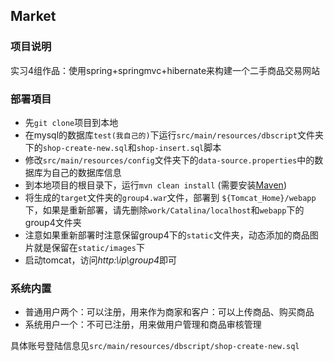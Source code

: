 ## Market
### 项目说明
实习4组作品：使用spring+springmvc+hibernate来构建一个二手商品交易网站

### 部署項目

* 先`git clone`项目到本地
* 在mysql的数据库`test(我自己的)`下运行`src/main/resources/dbscript`文件夹下的`shop-create-new.sql`和`shop-insert.sql`脚本
* 修改`src/main/resources/config`文件夹下的`data-source.properties`中的数据库为自己的数据库信息
* 到本地项目的根目录下，运行`mvn clean install` (需要安装[Maven](https://maven.apache.org/index.html))
* 将生成的`target`文件夹的`group4.war`文件，部署到 `${Tomcat_Home}/webapp`下，如果是重新部署，请先删除`work/Catalina/localhost`和`webapp`下的group4文件夹
* 注意如果重新部署时注意保留group4下的`static`文件夹，动态添加的商品图片就是保留在`static/images`下
* 启动tomcat，访问*http:\\ip\group4*即可

### 系统内置

* 普通用户两个：可以注册，用来作为商家和客户：可以上传商品、购买商品
* 系统用户一个：不可已注册，用来做用户管理和商品审核管理

具体账号登陆信息见`src/main/resources/dbscript/shop-create-new.sql`
